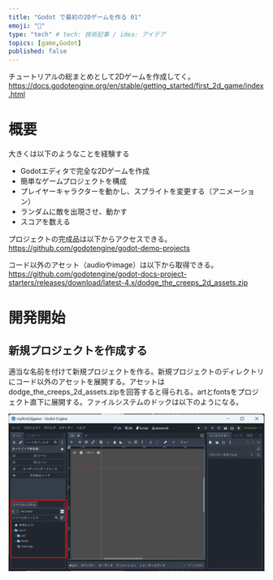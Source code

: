 ```yaml
---
title: "Godot で最初の2Dゲームを作る 01"
emoji: "💨"
type: "tech" # tech: 技術記事 / idea: アイデア
topics: [game,Godot]
published: false
---
```


チュートリアルの総まとめとして2Dゲームを作成してく。
https://docs.godotengine.org/en/stable/getting_started/first_2d_game/index.html

# 概要

大きくは以下のようなことを経験する
- Godotエディタで完全な2Dゲームを作成
- 簡単なゲームプロジェクトを構成
- プレイヤーキャラクターを動かし、スプライトを変更する（アニメーション）
- ランダムに敵を出現させ、動かす
- スコアを数える

プロジェクトの完成品は以下からアクセスできる。
https://github.com/godotengine/godot-demo-projects

コード以外のアセット（audioやimage）は以下から取得できる。
https://github.com/godotengine/godot-docs-project-starters/releases/download/latest-4.x/dodge_the_creeps_2d_assets.zip

# 開発開始

## 新規プロジェクトを作成する
適当な名前を付けて新規プロジェクトを作る。新規プロジェクトのディレクトリにコード以外のアセットを展開する。アセットはdodge_the_creeps_2d_assets.zipを回答すると得られる。artとfontsをプロジェクト直下に展開する。ファイルシステムのドックは以下のようになる。

![Alt text](/images/articles/godot-my-first-2dgame01/assets.png)


